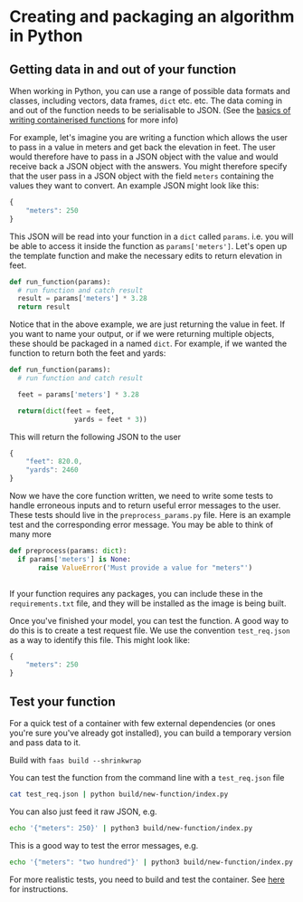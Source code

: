 # Creating and packaging an algorithm in Python

## Getting data in and out of your function

When working in Python, you can use a range of possible data formats and classes, including vectors, data frames, `dict` etc. etc. The data coming in and out of the function needs to be serialisable to JSON. \(See the [basics of writing containerised functions](basics-of-writing-a-function.md) for more info\)

For example, let's imagine you are writing a function which allows the user to pass in a value in meters and get back the elevation in feet. The user would therefore have to pass in a JSON object with the value and would receive back a JSON object with the answers. You might therefore specify that the user pass in a JSON object with the field `meters` containing the values they want to convert. An example JSON might look like this:

```javascript
{
    "meters": 250
}
```

This JSON will be read into your function in a `dict` called `params`. i.e. you will be able to access it inside the function as `params['meters']`. Let's open up the template function and make the necessary edits to return elevation in feet.

```python
def run_function(params): 
  # run function and catch result
  result = params['meters'] * 3.28
  return result
```

Notice that in the above example, we are just returning the value in feet. If you want to name your output, or if we were returning multiple objects, these should be packaged in a named `dict`. For example, if we wanted the function to return both the feet and yards:

```python
def run_function(params):
  # run function and catch result

  feet = params['meters'] * 3.28

  return(dict(feet = feet,
                yards = feet * 3))
```

This will return the following JSON to the user

```javascript
{
    "feet": 820.0,
    "yards": 2460
}
```

Now we have the core function written, we need to write some tests to handle erroneous inputs and to return useful error messages to the user. These tests should live in the `preprocess_params.py` file. Here is an example test and the corresponding error message. You may be able to think of many more

```python
def preprocess(params: dict):
  if params['meters'] is None:
       raise ValueError('Must provide a value for "meters"')
 
```

If your function requires any packages, you can include these in the `requirements.txt` file, and they will be installed as the image is being built.

Once you've finished your model, you can test the function. A good way to do this is to create a test request file. We use the convention `test_req.json` as a way to identify this file. This might look like:

```javascript
{
    "meters": 250
}
```

## Test your function

For a quick test of a container with few external dependencies \(or ones you're sure you've already got installed\), you can build a temporary version and pass data to it.

Build with `faas build --shrinkwrap`

You can test the function from the command line with a `test_req.json` file

```bash
cat test_req.json | python build/new-function/index.py
```

You can also just feed it raw JSON, e.g.

```bash
echo '{"meters": 250}' | python3 build/new-function/index.py
```

This is a good way to test the error messages, e.g.

```bash
echo '{"meters": "two hundred"}' | python3 build/new-function/index.py
```

For more realistic tests, you need to build and test the container. See [here](https://docs.disarm.io/api-docs/testing-and-debugging-functions/testing-local-function-containers) for instructions.

